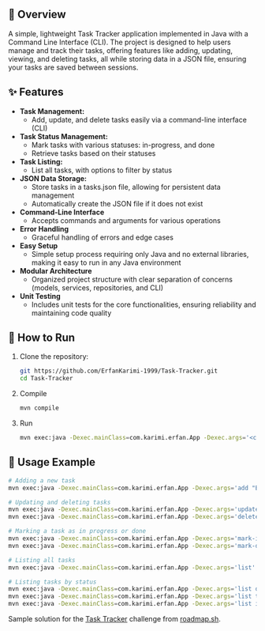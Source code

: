 ## 🎯 Overview

A simple, lightweight Task Tracker application implemented in Java with a Command Line Interface (CLI). The project is
designed to help users manage and track their tasks, offering features like adding, updating, viewing, and deleting
tasks, all while storing data in a JSON file, ensuring your tasks are saved between sessions.

## ✨ Features

- **Task Management:**
    - Add, update, and delete tasks easily via a command-line interface (CLI)
- **Task Status Management:**
    - Mark tasks with various statuses: in-progress, and done
    - Retrieve tasks based on their statuses
- **Task Listing:**
    - List all tasks, with options to filter by status
- **JSON Data Storage:**
    - Store tasks in a tasks.json file, allowing for persistent data management
    - Automatically create the JSON file if it does not exist
- **Command-Line Interface**
    - Accepts commands and arguments for various operations
- **Error Handling**
    - Graceful handling of errors and edge cases
- **Easy Setup**
    - Simple setup process requiring only Java and no external libraries, making it easy to run in any Java environment
- **Modular Architecture**
    - Organized project structure with clear separation of concerns (models, services, repositories, and CLI)
- **Unit Testing**
    - Includes unit tests for the core functionalities, ensuring reliability and maintaining code quality

## 🚀 How to Run

1. Clone the repository:
    ```bash
    git https://github.com/ErfanKarimi-1999/Task-Tracker.git
    cd Task-Tracker
    ```

2. Compile
    ```bash
    mvn compile
    ```
3. Run
    ```bash
    mvn exec:java -Dexec.mainClass=com.karimi.erfan.App -Dexec.args='<command> [arguments]'
    ```

## 📘 Usage Example

```bash
# Adding a new task
mvn exec:java -Dexec.mainClass=com.karimi.erfan.App -Dexec.args='add "Buy groceries"'

# Updating and deleting tasks
mvn exec:java -Dexec.mainClass=com.karimi.erfan.App -Dexec.args='update 1 "Buy groceries and cook dinner"'
mvn exec:java -Dexec.mainClass=com.karimi.erfan.App -Dexec.args='delete 1'

# Marking a task as in progress or done
mvn exec:java -Dexec.mainClass=com.karimi.erfan.App -Dexec.args='mark-in-progress 1'
mvn exec:java -Dexec.mainClass=com.karimi.erfan.App -Dexec.args='mark-done 1'

# Listing all tasks
mvn exec:java -Dexec.mainClass=com.karimi.erfan.App -Dexec.args='list'

# Listing tasks by status
mvn exec:java -Dexec.mainClass=com.karimi.erfan.App -Dexec.args='list done'
mvn exec:java -Dexec.mainClass=com.karimi.erfan.App -Dexec.args='list todo'
mvn exec:java -Dexec.mainClass=com.karimi.erfan.App -Dexec.args='list in-progress'
```

Sample solution for the [Task Tracker](https://roadmap.sh/projects/task-tracker) challenge
from [roadmap.sh](https://roadmap.sh/).